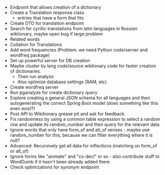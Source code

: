 * Endpoint that allows creation of a dictionary
* Create a Translation response class
    - entries that have a form that fits
* Create DTO for translation endpoint
* Search for cyrillic translations from latin languages in Russian wiktionary, maybe open bug if large problem
* Related words
* Collation for Translations
* Add word frequencies (Problem: we need Python code/server and wordfreq package)
* Set up powerful server for DB creation
* Maybe cluster by lang code/source wiktionary code for faster creation of dictionaries.
    - Then run analyze
    - Also optimize database settings (RAM, etc)
* Create wordfreq server
* Run pganalyze for create dictionary query
* Explore creating a general JSON schema for all languages and then autogenerating the correct Spring Boot model (does something like this even exist?)
* Post API to Wikitionary grease pit and ask for feedback.
* Fix randomness by using a common table expression to select a random row and update its random_number and then query for the relevant data
* Ignore words that only have form_of and alt_of senses - maybe use random_number for this, because we can filter everything where it is null?
* Advanced: Recursively get all data for inflections (matching on form_of or alt_of)
* Ignore forms like "animate" and "cs-decl" or so - also contribute stuff to WordDumb if it hasn't been already added there
* Check optimizations for synonym endpoint